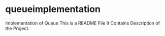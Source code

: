 # queueimplementation
Implementation of Queue
This is a README File
It Contains Description of the Project.